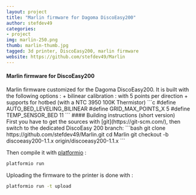 ```yaml
---
layout: project
title: "Marlin firmware for Dagoma DiscoEasy200"
author: stefdev49
categories:
- project
img: marlin-250.png
thumb: marlin-thumb.jpg
tagged: 3d printer, DiscoEasy200, marlin firmware
website: https://github.com/stefdev49/Marlin
---
```

#### Marlin firmware for DiscoEasy200
<div class="hline"></div>
Marlin firmware customized for the Dagoma DiscoEasy200. It is built with the following options :
+ bilinear calibration : with 5 points per direction
+ supports for hotbed (with a NTC 3950 100K Thermistor)
```c
#define AUTO_BED_LEVELING_BILINEAR
#define GRID_MAX_POINTS_X 5
#define TEMP_SENSOR_BED 11
```
#### Building instructions (short version)
<div class="hline"></div>
First you have to get the sources with [git](https://git-scm.com/), then switch to the dedicated DiscoEasy 200 branch:
```bash
git clone https://github.com/stefdev49/Marlin.git
cd Marlin
git checkout -b discoeasy200-1.1.x origin/discoeasy200-1.1.x
```

Then compile it with [platformio](http://platformio.org/) :
```bash
platformio run
```

Uploading the firmware to the printer is done with :
```bash
platformio run -t upload
```
